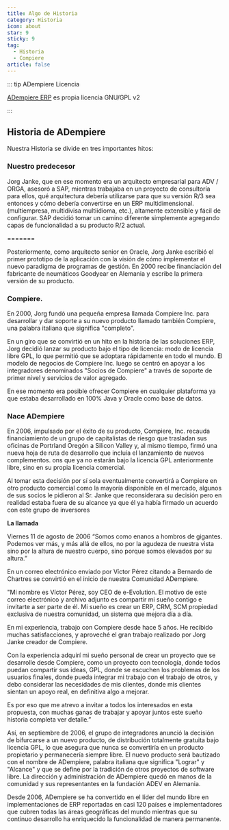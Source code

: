 ```yaml
---
title: Algo de Historia
category: Historia
icon: about
star: 9
sticky: 9
tag:
  - Historia
  - Compiere
article: false
---
```


::: tip ADempiere Licencia

[ADempiere ERP](http://adempiere.net/) es propia licencia GNU/GPL v2

:::

## Historia de ADempiere

Nuestra Historia se divide en tres importantes hitos:

### Nuestro predecesor

Jorg Janke, que en ese momento era un arquitecto empresarial para ADV / ORGA, asesoró a SAP, mientras trabajaba en un proyecto de consultoría para ellos, qué arquitectura debería utilizarse para que su versión R/3 sea entonces y cómo debería convertirse en un ERP multidimensional. (multiempresa, multidivisa multiidioma, etc.), altamente extensible y fácil de configurar. SAP decidió tomar un camino diferente simplemente agregando capas de funcionalidad a su producto R/2 actual.

=======

Posteriormente, como arquitecto senior en Oracle, Jorg Janke escribió el primer prototipo de la aplicación con la visión de cómo implementar el nuevo paradigma de programas de gestión. En 2000 recibe financiación del fabricante de neumáticos Goodyear en Alemania y escribe la primera versión de su producto.

### Compiere.

En 2000, Jorg fundó una pequeña empresa llamada Compiere Inc. para desarrollar y dar soporte a su nuevo producto llamado también Compiere, una palabra italiana que significa "completo".

En un giro que se convirtió en un hito en la historia de las soluciones ERP, Jorg decidió lanzar su producto bajo el tipo de licencia: modo de licencia libre GPL, lo que permitió que se adoptara rápidamente en todo el mundo. El modelo de negocios de Compiere Inc. luego se centró en apoyar a los integradores denominados "Socios de Compiere" a través de soporte de primer nivel y servicios de valor agregado.

En ese momento era posible ofrecer Compiere en cualquier plataforma ya que estaba desarrollado en 100% Java y Oracle como base de datos.

### Nace ADempiere

En 2006, impulsado por el éxito de su producto, Compiere, Inc. recauda financiamiento de un grupo de capitalistas de riesgo que trasladan sus oficinas de Portrland Oregón a Silicon Valley y, al mismo tiempo, firmó una nueva hoja de ruta de desarrollo que incluía el lanzamiento de nuevos complementos. ons que ya no estarán bajo la licencia GPL anteriormente libre, sino en su propia licencia comercial.

Al tomar esta decisión por sí sola eventualmente convertirá a Compiere en otro producto comercial como la mayoría disponible en el mercado, algunos de sus socios le pidieron al Sr. Janke que reconsiderara su decisión pero en realidad estaba fuera de su alcance ya que él ya había firmado un acuerdo con este grupo de inversores

**La llamada**

Viernes 11 de agosto de 2006 “Somos como enanos a hombros de gigantes. Podemos ver más, y más allá de ellos, no por la agudeza de nuestra vista sino por la altura de nuestro cuerpo, sino porque somos elevados por su altura.”

En un correo electrónico enviado por Víctor Pérez citando a Bernardo de Chartres se convirtió en el inicio de nuestra Comunidad ADempiere.

"Mi nombre es Víctor Pérez, soy CEO de e-Evolution. El motivo de este correo electrónico y archivo adjunto es compartir mi sueño contigo e invitarte a ser parte de él. Mi sueño es crear un ERP, CRM, SCM propiedad exclusiva de nuestra comunidad, un sistema que mejora día a día.

En mi experiencia, trabajo con Compiere desde hace 5 años. He recibido muchas satisfacciones, y aproveché el gran trabajo realizado por Jorg Janke creador de Compiere.

Con la experiencia adquirí mi sueño personal de crear un proyecto que se desarrolle desde Compiere, como un proyecto con tecnología, donde todos puedan compartir sus ideas, GPL, donde se escuchen los problemas de los usuarios finales, donde pueda integrar mi trabajo con el trabajo de otros, y debo considerar las necesidades de mis clientes, donde mis clientes sientan un apoyo real, en definitiva algo a mejorar.

Es por eso que me atrevo a invitar a todos los interesados ​​en esta propuesta, con muchas ganas de trabajar y apoyar juntos este sueño historia completa ver detalle.”

Así, en septiembre de 2006, el grupo de integradores anunció la decisión de bifurcarse a un nuevo producto, de distribución totalmente gratuita bajo licencia GPL, lo que asegura que nunca se convertiría en un producto propietario y permanecería siempre libre. El nuevo producto será bautizado con el nombre de ADempiere, palabra italiana que significa "Lograr" y "Alcance" y que se define por la tradición de otros proyectos de software libre. La dirección y administración de ADempiere quedó en manos de la comunidad y sus representantes en la fundación ADEV en Alemania.

Desde 2006, ADempiere se ha convertido en el líder del mundo libre en implementaciones de ERP reportadas en casi 120 países e implementadores que cubren todas las áreas geográficas del mundo mientras que su continuo desarrollo ha enriquecido la funcionalidad de manera permanente.
